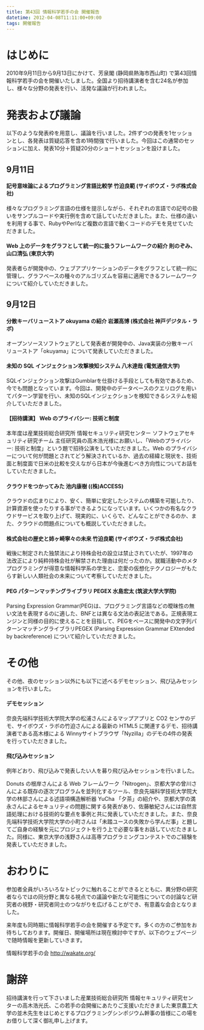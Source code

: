 ```yaml
---
title: 第43回 情報科学若手の会 開催報告
datetime: 2012-04-08T11:11:00+09:00
tags: 開催報告
---
```


# はじめに

2010年9月11日から9月13日にかけて、芳泉閣 (静岡県熱海市西山町) で第43回情報科学若手の会を開催いたしました。全国より招待講演者を含む24名が参加し、様々な分野の発表を行い、活発な議論が行われました。

# 発表および議論

以下のような発表枠を用意し、議論を行いました。2件ずつの発表を1セッションとし、各発表は質疑応答を含め1時間強で行いました。今回はこの通常のセッションに加え、発表10分＋質疑20分のショートセッションを設けました。

## 9月11日

#### 記号意味論によるプログラミング言語比較学 竹迫良範 (サイボウズ・ラボ株式会社)

様々なプログラミング言語の仕様を提示しながら、それぞれの言語での記号の扱いをサンプルコードや実行例を含めて話していただきました。また、仕様の違いを利用する事で、RubyやPerlなど複数の言語で動くコードのデモを見せていただきました。

#### Web 上のデータをグラフとして統一的に扱うフレームワークの紹介 則のぞみ、山口清弘 (東京大学)

発表者らが開発中の、ウェブアプリケーションのデータをグラフとして統一的に管理し、グラフベースの種々のアルゴリズムを容易に適用できるフレームワークについて紹介していただきました。

## 9月12日

#### 分散キーバリューストア okuyama の紹介 岩瀬高博 (株式会社 神戸デジタル・ラボ)

オープンソースソフトウェアとして発表者が開発中の、Java実装の分散キーバリューストア「okuyama」について発表していただきました。

#### 未知の SQL インジェクション攻撃検知システム 八木達哉 (電気通信大学)

SQLインジェクション攻撃はGumblarを仕掛ける手段としても有効であるため、今でも問題となっています。今回は、開発中のデータベースのクエリログを用いてパターン学習を行い、未知のSQLインジェクションを検知できるシステムを紹介していただきました。

#### 【招待講演】 Web のプライバシー: 技術と制度

本年度は産業技術総合研究所 情報セキュリティ研究センター ソフトウェアセキュリティ研究チーム 主任研究員の高木浩光様にお願いし、「Webのプライバシー: 技術と制度」という題で招待公演をしていただきました。Web のプライバシーについて何が問題とされてどう解決されているか、過去の経緯と現状を、技術面と制度面で日米の比較を交えながら日本が今後進むべき方向性についてお話をしていただきました。

#### クラウドをつかってみた 池内康樹 ((株)ACCESS)

クラウドの広まりにより、安く、簡単に安定したシステムの構築を可能したり、計算資源を使ったりする事ができるようになっています。いくつかの有名なクラウドサービスを取り上げて、現実的に、いくらで、どんなことができるのか、また、クラウドの問題点についても概説していただきました。

#### 株式会社の歴史と姉ヶ崎寧々の未来 竹迫良範 (サイボウズ・ラボ株式会社)

戦後に制定された独禁法により持株会社の設立は禁止されていたが、1997年の法改正により純粋持株会社が解禁された理由は何だったのか。就職活動中のメタプログラミングが得意な情報科学系の学生と、恋愛の仮想化テクノロジーがもたらす新しい人類社会の未来について考察していただきました。

#### PEG パターンマッチングライブラリ PEGEX 水島宏太 (筑波大学大学院)

Parsing Expression Grammar(PEG)は、プログラミング言語などの曖昧性の無い文法を表現するのに適した、BNFとは異なる文法の表記法である。正規表現エンジンと同様の目的に使えることを目指して、PEGをベースに開発中の文字列パターンマッチングライブラリPEGEX (Parsing Expression Grammar EXtended by backreference) について紹介していただきました。

# その他

その他、夜のセッション以外にも以下に述べるデモセッション、飛び込みセッションを行いました。

#### デモセッション

奈良先端科学技術大学院大学の松浦さんによるマップアプリと CO2 センサのデモ、サイボウズ・ラボの竹迫さんによる最新の HTML5 に関連するデモ、招待講演者である高木様による Winnyサイトブラウザ「Nyzilla」のデモの4件の発表を行っていただきました。

#### 飛び込みセッション

例年どおり、飛び込みで発表したい人を募り飛び込みセッションを行いました。

Donuts の根岸さんによる Web フレームワーク「Nitrogen」、京都大学の曾川さんによる既存の逐次プログラムを並列化するツール、奈良先端科学技術大学院大学の林部さんによる述語項構造解析器 YuCha 「夕茶」の紹介や、京都大学の満永さんによるセキュリティの問題に関する発表があり、佐藤敏紀さんには自然言語処理における技術的な要点を事例と共に発表していただきました。また、奈良先端科学技術大学院大学の小町さんは「未踏ユースの失敗から学んだ事」と題してご自身の経験を元にプロジェクトを行う上で必要な事をお話していだたきました。同様に、東京大学の浅野さんは高専プログラミングコンテストでのご経験を発表していただきました。

# おわりに

参加者全員がいろいろなトピックに触れることができるとともに、異分野の研究者ならではの同分野と異なる視点での議論や新たな可能性についての討論など研究者の視野・研究者同士のつながりを広げることができ、有意義な会合となりました。

来年度も同時期に情報科学若手の会を開催する予定です。多くの方のご参加をお待ちしております。開催日、開催場所は現在検討中ですが、以下のウェブページで随時情報を更新していきます。

情報科学若手の会 http://wakate.org/

# 謝辞

招待講演を行って下さいました産業技術総合研究所 情報セキュリティ研究センターの高木浩光氏、この若手の会開催にあたりご支援いただきました東京農工大学の並木先生をはじめとするプログラミングシンポジウム幹事の皆様にこの場をお借りして深く御礼申し上げます。
